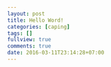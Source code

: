 ```yaml
---
layout: post
title: Hello Word!
categories: [caping]
tags: []
fullview: true
comments: true
date: 2016-03-11T23:14:28+07:00
---
```

